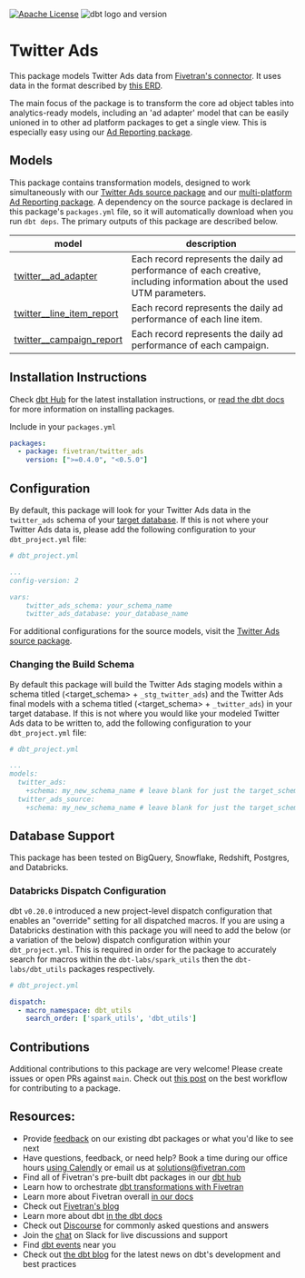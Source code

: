 [![Apache License](https://img.shields.io/badge/License-Apache%202.0-blue.svg)](https://opensource.org/licenses/Apache-2.0) ![dbt logo and version](https://img.shields.io/static/v1?logo=dbt&label=dbt-version&message=>=1.0.0,<2.0.0&color=orange)
# Twitter Ads 

This package models Twitter Ads data from [Fivetran's connector](https://fivetran.com/docs/applications/twitter-ads). It uses data in the format described by [this ERD](https://fivetran.com/docs/applications/twitter-ads#schemainformation).

The main focus of the package is to transform the core ad object tables into analytics-ready models, including an 'ad adapter' model that can be easily unioned in to other ad platform packages to get a single view. This is especially easy using our [Ad Reporting package](https://github.com/fivetran/dbt_ad_reporting).

## Models

This package contains transformation models, designed to work simultaneously with our [Twitter Ads source package](https://github.com/fivetran/dbt_twitter_source) and our [multi-platform Ad Reporting package](https://github.com/fivetran/dbt_ad_reporting). A dependency on the source package is declared in this package's `packages.yml` file, so it will automatically download when you run `dbt deps`. The primary outputs of this package are described below.

| **model**                 | **description**                                                                                                        |
| ------------------------- | ---------------------------------------------------------------------------------------------------------------------- |
| [twitter__ad_adapter](https://github.com/fivetran/dbt_twitter_ads/blob/master/models/twitter__ad_adapter.sql)       | Each record represents the daily ad performance of each creative, including information about the used UTM parameters. |
| [twitter__line_item_report](https://github.com/fivetran/dbt_twitter_ads/blob/master/models/twitter__line_item_report.sql) | Each record represents the daily ad performance of each line item.                                                     |
| [twitter__campaign_report](https://github.com/fivetran/dbt_twitter_ads/blob/master/models/twitter__campaign_report.sql)  | Each record represents the daily ad performance of each campaign.                                                      |

## Installation Instructions
Check [dbt Hub](https://hub.getdbt.com/) for the latest installation instructions, or [read the dbt docs](https://docs.getdbt.com/docs/package-management) for more information on installing packages.

Include in your `packages.yml`

```yaml
packages:
  - package: fivetran/twitter_ads
    version: [">=0.4.0", "<0.5.0"]
```

## Configuration
By default, this package will look for your Twitter Ads data in the `twitter_ads` schema of your [target database](https://docs.getdbt.com/docs/running-a-dbt-project/using-the-command-line-interface/configure-your-profile). If this is not where your Twitter Ads data is, please add the following configuration to your `dbt_project.yml` file:

```yml
# dbt_project.yml

...
config-version: 2

vars:
    twitter_ads_schema: your_schema_name
    twitter_ads_database: your_database_name 
```

For additional configurations for the source models, visit the [Twitter Ads source package](https://github.com/fivetran/dbt_twitter_source).

### Changing the Build Schema
By default this package will build the Twitter Ads staging models within a schema titled (<target_schema> + `_stg_twitter_ads`) and the Twitter Ads final models with a schema titled (<target_schema> + `_twitter_ads`) in your target database. If this is not where you would like your modeled Twitter Ads data to be written to, add the following configuration to your `dbt_project.yml` file:

```yml
# dbt_project.yml

...
models:
  twitter_ads:
    +schema: my_new_schema_name # leave blank for just the target_schema
  twitter_ads_source:
    +schema: my_new_schema_name # leave blank for just the target_schema
```
## Database Support

This package has been tested on BigQuery, Snowflake, Redshift, Postgres, and Databricks.

### Databricks Dispatch Configuration
dbt `v0.20.0` introduced a new project-level dispatch configuration that enables an "override" setting for all dispatched macros. If you are using a Databricks destination with this package you will need to add the below (or a variation of the below) dispatch configuration within your `dbt_project.yml`. This is required in order for the package to accurately search for macros within the `dbt-labs/spark_utils` then the `dbt-labs/dbt_utils` packages respectively.
```yml
# dbt_project.yml

dispatch:
  - macro_namespace: dbt_utils
    search_order: ['spark_utils', 'dbt_utils']
```

## Contributions

Additional contributions to this package are very welcome! Please create issues
or open PRs against `main`. Check out 
[this post](https://discourse.getdbt.com/t/contributing-to-a-dbt-package/657) 
on the best workflow for contributing to a package.

## Resources:
- Provide [feedback](https://www.surveymonkey.com/r/DQ7K7WW) on our existing dbt packages or what you'd like to see next
- Have questions, feedback, or need help? Book a time during our office hours [using Calendly](https://calendly.com/fivetran-solutions-team/fivetran-solutions-team-office-hours) or email us at solutions@fivetran.com
- Find all of Fivetran's pre-built dbt packages in our [dbt hub](https://hub.getdbt.com/fivetran/)
- Learn how to orchestrate [dbt transformations with Fivetran](https://fivetran.com/docs/transformations/dbt)
- Learn more about Fivetran overall [in our docs](https://fivetran.com/docs)
- Check out [Fivetran's blog](https://fivetran.com/blog)
- Learn more about dbt [in the dbt docs](https://docs.getdbt.com/docs/introduction)
- Check out [Discourse](https://discourse.getdbt.com/) for commonly asked questions and answers
- Join the [chat](http://slack.getdbt.com/) on Slack for live discussions and support
- Find [dbt events](https://events.getdbt.com) near you
- Check out [the dbt blog](https://blog.getdbt.com/) for the latest news on dbt's development and best practices
